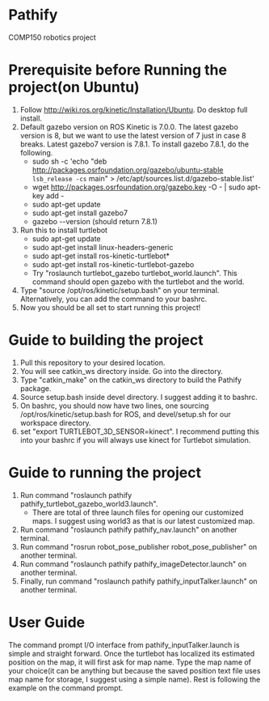 # Pathify
COMP150 robotics project

# Prerequisite before Running the project(on Ubuntu)
1. Follow http://wiki.ros.org/kinetic/Installation/Ubuntu. Do desktop full install.
2. Default gazebo version on ROS Kinetic is 7.0.0. The latest gazebo version is 8, but we want to use the latest version of 7 just in case 8 breaks. Latest gazebo7 version is 7.8.1. To install gazebo 7.8.1, do the following.
    - sudo sh -c 'echo "deb http://packages.osrfoundation.org/gazebo/ubuntu-stable `lsb_release -cs` main" > /etc/apt/sources.list.d/gazebo-stable.list'
    - wget http://packages.osrfoundation.org/gazebo.key -O - | sudo apt-key add -
    - sudo apt-get update
    - sudo apt-get install gazebo7
    - gazebo --version (should return 7.8.1)
3. Run this to install turtlebot
    - sudo apt-get update
    - sudo apt-get install linux-headers-generic
    - sudo apt-get install ros-kinetic-turtlebot*
    - sudo apt-get install ros-kinetic-turtlebot-gazebo
    - Try "roslaunch turtlebot_gazebo turtlebot_world.launch". This command should open gazebo with the turtlebot and the world.
4. Type "source /opt/ros/kinetic/setup.bash" on your terminal. Alternatively, you can add the command to your bashrc.
5. Now you should be all set to start running this project!

# Guide to building the project
1. Pull this repository to your desired location.
2. You will see catkin_ws directory inside. Go into the directory.
3. Type "catkin_make" on the catkin_ws directory to build the Pathify package.
4. Source setup.bash inside devel directory. I suggest adding it to bashrc.
5. On bashrc, you should now have two lines, one sourcing /opt/ros/kinetic/setup.bash for ROS, and devel/setup.sh for our workspace directory.
7. set "export TURTLEBOT_3D_SENSOR=kinect". I recommend putting this into your bashrc if you will always use kinect for Turtlebot simulation.


# Guide to running the project
1. Run command "roslaunch pathify pathify_turtlebot_gazebo_world3.launch".
    - There are total of three launch files for opening our customized maps. I suggest using world3 as that is our latest customized map.
2. Run command "roslaunch pathify pathify_nav.launch" on another terminal.
3. Run command "rosrun robot_pose_publisher robot_pose_publisher" on another terminal.
4. Run command "roslaunch pathify pathify_imageDetector.launch" on another terminal.
5. Finally, run command "roslaunch pathify pathify_inputTalker.launch" on another terminal.

# User Guide
The command prompt I/O interface from pathify_inputTalker.launch is simple and straight forward.
Once the turtlebot has localized its estimated position on the map, it will first ask for map name.
Type the map name of your choice(it can be anything but because the saved position text file uses map name for storage, I suggest using a simple name).
Rest is following the example on the command prompt.